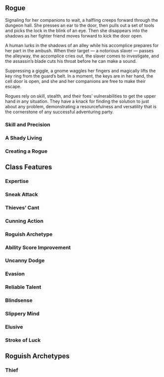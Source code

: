 ## <a name="rogue">Rogue</a>

Signaling for her companions to wait, a halfling creeps forward through the dungeon hall. She presses an ear to the door, then pulls out a set of tools and picks the lock in the blink of an eye. Then she disappears into the shadows as her fighter friend moves forward to kick the door open.

A human lurks in the shadows of an alley while his accomplice prepares for her part in the ambush. When their target — a notorious slaver — passes the alleyway, the accomplice cries out, the slaver comes to investigate, and the assassin’s blade cuts his throat before he can make a sound.

Suppressing a giggle, a gnome waggles her fingers and magically lifts the key ring from the guard’s belt. In a moment, the keys are in her hand, the cell door is open, and she and her companions are free to make their escape.

Rogues rely on skill, stealth, and their foes’ vulnerabilities to get the upper hand in any situation. They have a knack for finding the solution to just about any problem, demonstrating a resourcefulness and versatility that is the cornerstone of any successful adventuring party.

### Skill and Precision

### A Shady Living

### Creating a Rogue

## Class Features

### Expertise

### Sneak Attack

### Thieves’ Cant

### Cunning Action

### Roguish Archetype

### Ability Score Improvement

### Uncanny Dodge

### Evasion

### Reliable Talent

### Blindsense

### Slippery Mind

### Elusive

### Stroke of Luck

## Roguish Archetypes

### Thief